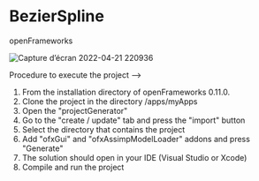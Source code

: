 # BezierSpline
openFrameworks

![Capture d’écran 2022-04-21 220936](https://user-images.githubusercontent.com/74576298/164583519-67866d20-d1c8-45da-9ef4-43907f812c39.png)


Procedure to execute the project --> 

1. From the installation directory of openFrameworks 0.11.0.
2. Clone the project in the directory /apps/myApps
3. Open the "projectGenerator"
4. Go to the "create / update" tab and press the "import" button
5. Select the directory that contains the project 
6. Add "ofxGui" and "ofxAssimpModelLoader" addons and press "Generate"
7. The solution should open in your IDE (Visual Studio or Xcode)
8. Compile and run the project 
